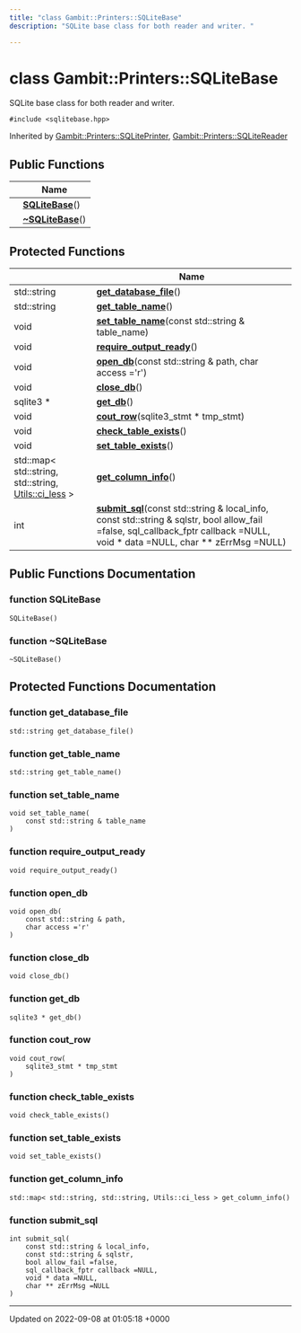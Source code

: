 ```yaml
---
title: "class Gambit::Printers::SQLiteBase"
description: "SQLite base class for both reader and writer. "

---
```


# class Gambit::Printers::SQLiteBase



SQLite base class for both reader and writer. 


`#include <sqlitebase.hpp>`

Inherited by [Gambit::Printers::SQLitePrinter](/documentation/code/classes/classgambit_1_1printers_1_1sqliteprinter/), [Gambit::Printers::SQLiteReader](/documentation/code/classes/classgambit_1_1printers_1_1sqlitereader/)

## Public Functions

|                | Name           |
| -------------- | -------------- |
| | **[SQLiteBase](/documentation/code/classes/classgambit_1_1printers_1_1sqlitebase/)**() |
| | **[~SQLiteBase](/documentation/code/classes/classgambit_1_1printers_1_1sqlitebase/)**() |

## Protected Functions

|                | Name           |
| -------------- | -------------- |
| std::string | **[get_database_file](/documentation/code/classes/classgambit_1_1printers_1_1sqlitebase/)**() |
| std::string | **[get_table_name](/documentation/code/classes/classgambit_1_1printers_1_1sqlitebase/)**() |
| void | **[set_table_name](/documentation/code/classes/classgambit_1_1printers_1_1sqlitebase/)**(const std::string & table_name) |
| void | **[require_output_ready](/documentation/code/classes/classgambit_1_1printers_1_1sqlitebase/)**() |
| void | **[open_db](/documentation/code/classes/classgambit_1_1printers_1_1sqlitebase/)**(const std::string & path, char access ='r') |
| void | **[close_db](/documentation/code/classes/classgambit_1_1printers_1_1sqlitebase/)**() |
| sqlite3 * | **[get_db](/documentation/code/classes/classgambit_1_1printers_1_1sqlitebase/)**() |
| void | **[cout_row](/documentation/code/classes/classgambit_1_1printers_1_1sqlitebase/)**(sqlite3_stmt * tmp_stmt) |
| void | **[check_table_exists](/documentation/code/classes/classgambit_1_1printers_1_1sqlitebase/)**() |
| void | **[set_table_exists](/documentation/code/classes/classgambit_1_1printers_1_1sqlitebase/)**() |
| std::map< std::string, std::string, [Utils::ci_less](/documentation/code/classes/structgambit_1_1utils_1_1ci__less/) > | **[get_column_info](/documentation/code/classes/classgambit_1_1printers_1_1sqlitebase/)**() |
| int | **[submit_sql](/documentation/code/classes/classgambit_1_1printers_1_1sqlitebase/)**(const std::string & local_info, const std::string & sqlstr, bool allow_fail =false, sql_callback_fptr callback =NULL, void * data =NULL, char ** zErrMsg =NULL) |

## Public Functions Documentation

### function SQLiteBase

```
SQLiteBase()
```


### function ~SQLiteBase

```
~SQLiteBase()
```


## Protected Functions Documentation

### function get_database_file

```
std::string get_database_file()
```


### function get_table_name

```
std::string get_table_name()
```


### function set_table_name

```
void set_table_name(
    const std::string & table_name
)
```


### function require_output_ready

```
void require_output_ready()
```


### function open_db

```
void open_db(
    const std::string & path,
    char access ='r'
)
```


### function close_db

```
void close_db()
```


### function get_db

```
sqlite3 * get_db()
```


### function cout_row

```
void cout_row(
    sqlite3_stmt * tmp_stmt
)
```


### function check_table_exists

```
void check_table_exists()
```


### function set_table_exists

```
void set_table_exists()
```


### function get_column_info

```
std::map< std::string, std::string, Utils::ci_less > get_column_info()
```


### function submit_sql

```
int submit_sql(
    const std::string & local_info,
    const std::string & sqlstr,
    bool allow_fail =false,
    sql_callback_fptr callback =NULL,
    void * data =NULL,
    char ** zErrMsg =NULL
)
```


-------------------------------

Updated on 2022-09-08 at 01:05:18 +0000